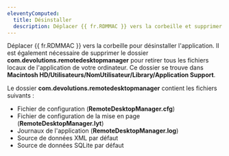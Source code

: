 ```yaml
---
eleventyComputed:
  title: Désinstaller
  description: Déplacer {{ fr.RDMMAC }} vers la corbeille et supprimer le dossier com.devolutions.remotedesktopmanager.
---
```

Déplacer {{ fr.RDMMAC }} vers la corbeille pour désinstaller l'application. Il est également nécessaire de supprimer le dossier **com.devolutions.remotedesktopmanager** pour retirer tous les fichiers locaux de l'application de votre ordinateur. Ce dossier se trouve dans **Macintosh HD/Utilisateurs/NomUtilisateur/Library/Application Support**.

Le dossier **com.devolutions.remotedesktopmanager** contient les fichiers suivants :
* Fichier de configuration (**RemoteDesktopManager.cfg**)
* Fichier de configuration de la mise en page (**RemoteDesktopManager.lyt**)
* Journaux de l'application (**RemoteDesktopManager.log**)
* Source de données XML par défaut
* Source de données SQLite par défaut
